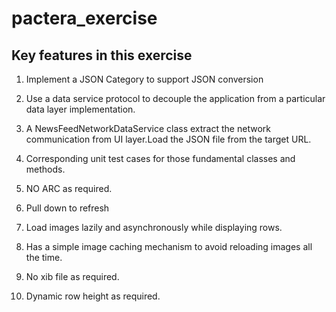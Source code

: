 # pactera_exercise

## Key features in this exercise

1. Implement a JSON Category to support JSON conversion

2. Use a data service protocol to decouple the application from a particular data layer implementation. 

3. A NewsFeedNetworkDataService class extract the network communication from UI layer.Load the JSON file from the target URL.

4. Corresponding unit test cases for those fundamental classes and methods.

5. NO ARC as required.

6. Pull down to refresh

7. Load images lazily and asynchronously while displaying rows.

8. Has a simple image caching mechanism to avoid reloading images all the time.

9. No xib file as required.

10. Dynamic row height as required.